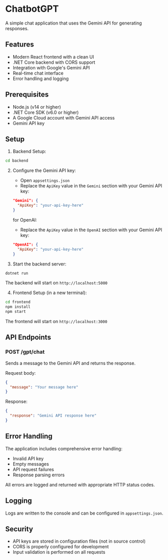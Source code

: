 # ChatbotGPT

A simple chat application that uses the Gemini API for generating responses.

## Features

- Modern React frontend with a clean UI
- .NET Core backend with CORS support
- Integration with Google's Gemini API
- Real-time chat interface
- Error handling and logging

## Prerequisites

- Node.js (v14 or higher)
- .NET Core SDK (v6.0 or higher)
- A Google Cloud account with Gemini API access
- Gemini API key

## Setup

1. Backend Setup:
```bash
cd backend
```

2. Configure the Gemini API key:
   - Open `appsettings.json`
   - Replace the `ApiKey` value in the `Gemini` section with your Gemini API key:
   ```json
   "Gemini": {
     "ApiKey": "your-api-key-here"
   }
   ```
   for OpenAI:
   - Replace the `ApiKey` value in the `OpenAI` section with your Gemini API key:
   ```json
   "OpenAI": {
     "ApiKey": "your-api-key-here"
   }
   ```

3. Start the backend server:
```bash
dotnet run
```
The backend will start on `http://localhost:5000`

4. Frontend Setup (in a new terminal):
```bash
cd frontend
npm install
npm start
```
The frontend will start on `http://localhost:3000`

## API Endpoints

### POST /gpt/chat
Sends a message to the Gemini API and returns the response.

Request body:
```json
{
  "message": "Your message here"
}
```

Response:
```json
{
  "response": "Gemini API response here"
}
```

## Error Handling

The application includes comprehensive error handling:
- Invalid API key
- Empty messages
- API request failures
- Response parsing errors

All errors are logged and returned with appropriate HTTP status codes.

## Logging


Logs are written to the console and can be configured in `appsettings.json`.

## Security

- API keys are stored in configuration files (not in source control)
- CORS is properly configured for development
- Input validation is performed on all requests
